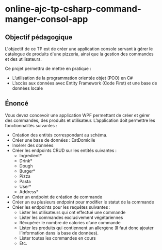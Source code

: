 # online-ajc-tp-csharp-command-manger-consol-app

## Objectif pédagogique
L'objectif de ce TP est de créer une application console servant à gérer le catalogue de produits d'une pizzeria, ainsi que la gestion des commandes et des utilisateurs.

Ce projet permettra de mettre en pratique :
- L’utilisation de la programmation orientée objet (POO) en C#
- L’accès aux données avec Entity Framework (Code First) et une base de données locale

## Énoncé
Vous devez concevoir une application WPF permettant de créer et gérer des commandes, des produits et utilisateur. L’application doit permettre les fonctionnalités suivantes :

- Création des entités correspondant au schéma.
- Créer une base de données : EatDomicile
- Insérer des données
- Créer les endpoints CRUD sur les entités suivantes :
  - Ingredient*
  - Drink*
  - Dough
  - Burger*
  - Pizza
  - Pasta
  - User*
  - Address*
- Créer un endpoint de création de commande
- Créer un ou plusieurs endpoint pour modifier le statut de la commande
- Créer les endpoints pour les requêtes suivantes :
  - Lister les utilisateurs qui ont effectué une commande
  - Lister les commandes exclusivement végétariennes
  - Récupérer le nombre de calories d’une commande
  - Lister les produits qui contiennent un allergène (Il faut donc ajouter l’information dans la base de données).
  - Lister toutes les commandes en cours
  - Etc.
